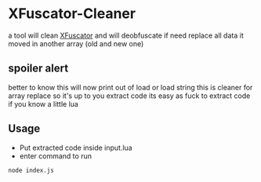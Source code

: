 # XFuscator-Cleaner
a tool will clean [XFuscator](https://github.com/efrederickson/XFuscator) and will deobfuscate if need replace all data it moved in another array (old and new one)

## spoiler alert
better to know this will now print out of load or load string this is cleaner for array replace so it's up to you extract code
its easy as fuck to extract code if you know a little lua

## Usage	
- Put extracted code inside input.lua
- enter command to run
```bash
node index.js
```